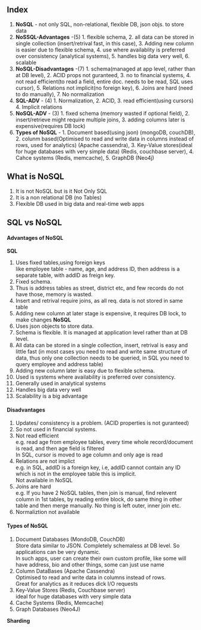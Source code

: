## Index
1. **NoSQL** - not only SQL, non-relational, flexible DB, json objs. to store data
2. **NoSSQL-Advantages** -(5) 1. flexible schema, 2. all data can be stored in single collection (insert/retrival fast, in this case), 3. Adding new column is easier due to flexible schema, 4. use where availablity is preferred over consistency (analytical systems), 5. handles big data very well, 6. scalable
3. **NoSQL-Disadvantages** -(7) 1. schema(managed at app level, rather than at DB level), 2. ACID props not guranteed, 3. no to financial systems, 4. not read efficient(to read a field, entire doc. needs to be read, SQL uses cursor), 5. Relations not implicit(no foreign key), 6. Joins are hard (need to do manually), 7. No normalization
4. **SQL-ADV** - (4) 1. Normalization, 2. ACID, 3. read efficient(using cursors) 4. Implicit relations
5. **NoSQL-ADV** - (3) 1. fixed schema (memory wasted if optional field), 2. insert/retrieve might require multiple joins, 3. adding columns later is expensive(requires DB lock)
6. **Types of NoSQL** - 1. Document based(using json) (mongoDB, couchDB), 2. colunm based(Optimised to read and write data in columns instead of rows, used for analytics) (Apache cassendra), 3. Key-Value stores(ideal for huge databases with very simple data) (Redis, couchbase server), 4. Cahce systems (Redis, memcache), 5. GraphDB (Neo4j)

## What is NoSQL
1. It is not NoSQL but is it Not Only SQL
2. It is a non relational DB (no Tables)
3. Flexible DB used in big data and real-time web apps

## SQL vs NoSQL
#### Advantages of NoSQL
**SQL**
1. Uses fixed tables,using foreign keys  
like employee table - name, age, and address ID, then address is a separate table, with addID as freign key.  
2. Fixed schema.  
3. Thus is address tables as street, district etc, and few records do not have those, memory is wasted.  
4. Insert and retrival require joins, as all req. data is not stored in same table  
5. Adding new column at later stage is expensive, it requires DB lock, to make changes
**NoSQL**
1. Uses json objects to store data.  
2. Schema is flexible. It is managed at application level rather than at DB level.  
3. All data can be stored in a single collection, insert, retrival is easy and little fast (in most cases you need to read and write same structure of data, thus only one collection needs to be queried, in SQL you need to query employee and address table)  
4. Adding new column later is easy due to flexible schema.  
5. Used is systems where availability is preferred over consistency.  
6. Generally used in analytical systems
7. Handles big data very well
8. Scalability is a big advantage

#### Disadvantages
1. Updates/ consistency is a problem. (ACID properties is not guranteed)
2. So not used in financial systems.
3. Not read efficient  
e.g. read age from employee tables, every time whole record/document is read, and then age field is filtered  
In SQL, cursor is moved to age column and only age is read  
4. Relations are not implict  
e.g. in SQL, addID is a foreign key, i.e, addID cannot contain any ID which is not in the employee table this is implicit.  
Not available in NoSQL
5. Joins are hard  
e.g. If you have 2 NoSQL tables, then join is manual, find relevent column in 1st tables, by reading entire block, do same thing in other table and then merge manually. No thing is left outer, inner join etc.
6. Normaliztion not available

#### Types of NoSQL
1. Document Databases (MondoDB, CouchDB)  
Store data similar to JSON. Completely schemaless at DB level. So applications can be very dynamic.  
In such apps, user can create their own custom profile, like some will have address, bio and other things, some can just use name
2. Column DataBases (Apache Cassendra)  
Optimised to read and write data in columns instead of rows.  
Great for analytics as it reduces dick I/O requests
3. Key-Value Stores (Redis, Couchbase server)  
ideal for huge databases with very simple data
4. Cache Systems (Redis, Memcache)
5. Graph Databases (Neo4J)


**Sharding**
